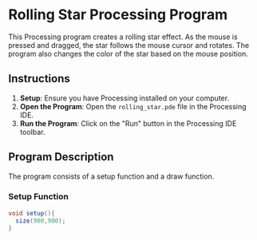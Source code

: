 # Rolling Star Processing Program

This Processing program creates a rolling star effect. As the mouse is pressed and dragged, the star follows the mouse cursor and rotates. The program also changes the color of the star based on the mouse position.

## Instructions

1. **Setup**: Ensure you have Processing installed on your computer.
2. **Open the Program**: Open the `rolling_star.pde` file in the Processing IDE.
3. **Run the Program**: Click on the "Run" button in the Processing IDE toolbar.

## Program Description

The program consists of a setup function and a draw function.

### Setup Function

```java
void setup(){
  size(900,900); 
}
